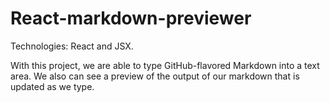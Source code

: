 # React-markdown-previewer

Technologies: React and JSX.

With this project, we are able to type GitHub-flavored Markdown into a text area. We also can see a preview of the output of our markdown that is updated as we type.
